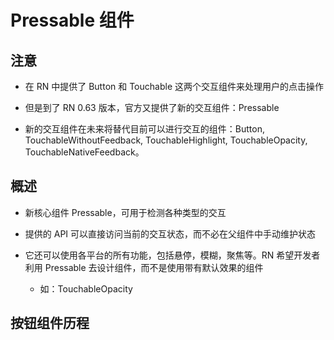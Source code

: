 # Pressable 组件

## 注意

+ 在 RN 中提供了 Button 和 Touchable 这两个交互组件来处理用户的点击操作
+ 但是到了 RN 0.63 版本，官方又提供了新的交互组件：Pressable

+ 新的交互组件在未来将替代目前可以进行交互的组件：Button, TouchableWithoutFeedback, TouchableHighlight, TouchableOpacity, TouchableNativeFeedback。

## 概述

+ 新核心组件 Pressable，可用于检测各种类型的交互
+ 提供的 API 可以直接访问当前的交互状态，而不必在父组件中手动维护状态
+ 它还可以使用各平台的所有功能，包括悬停，模糊，聚焦等。RN 希望开发者利用 Pressable 去设计组件，而不是使用带有默认效果的组件

  + 如：TouchableOpacity

## 按钮组件历程





